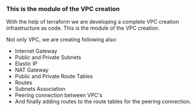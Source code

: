 ### This is the module of the VPC creation 

With the help of terraform we are developing a complete VPC creation infrastructure as code. This is the module of the VPC creation. 

Not only VPC, we are creating following also:

-  Internet Gateway
-  Public and Private Subnets
-  Elastic IP
-  NAT Gateway
-  Public and Private Route Tables
-  Routes
-  Subnets Association
-  Peering connection between VPC's
-  And finally adding routes to the route tables for the peering connection.



